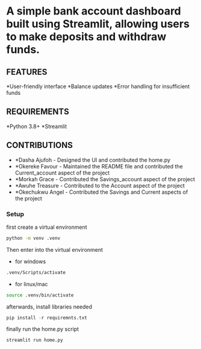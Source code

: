 # A simple bank account dashboard built using Streamlit, allowing users to make deposits and withdraw funds.

## FEATURES
*User-friendly interface
*Balance updates
*Error handling for insufficient funds

## REQUIREMENTS
*Python 3.8+
*Streamlit 

## CONTRIBUTIONS
- *Dasha Ajufoh - Designed the UI and contributed the home.py
- *Okereke Favour - Maintained the README file and contributed the Current_account aspect of the project
- *Morkah Grace - Contributed the Savings_account aspect of the project
- *Awuhe Treasure - Contributed to the Account aspect of the project
- *Okechukwu Angel - Contributed the Savings and Current aspects of the project

### Setup
first create a virtual environment
```bash
python -m venv .venv
```

Then enter into the virtual environment 
- for windows
``` bash
.venv/Scripts/activate
```

- for linux/mac
```bash
source .venv/bin/activate
```
afterwards, install libraries needed

```python
pip install -r requiremnts.txt
```

finally run the home.py script
```python
streamlit run home.py
```
